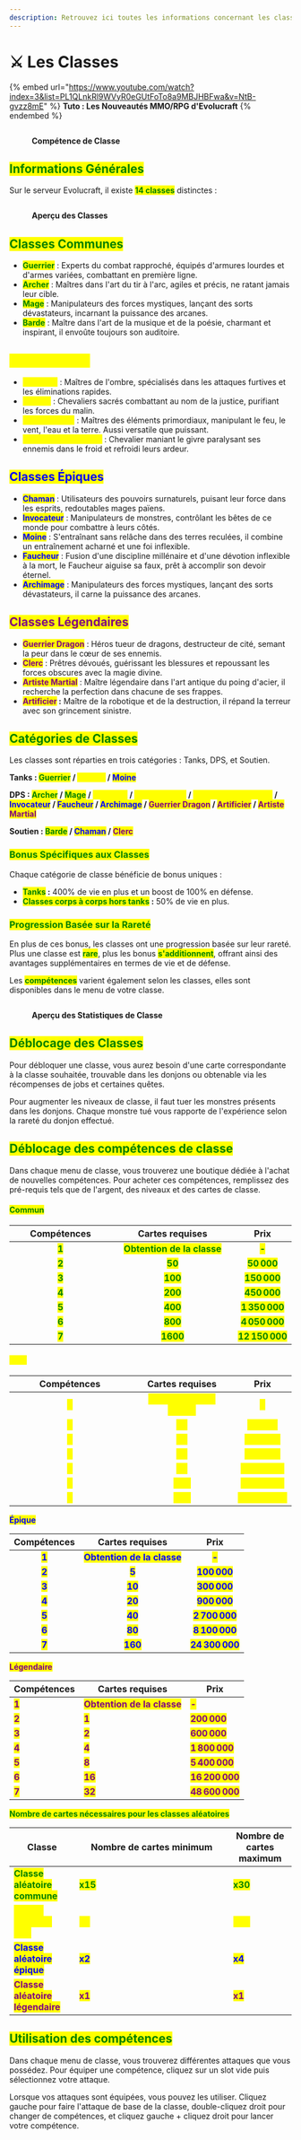 ```yaml
---
description: Retrouvez ici toutes les informations concernant les classes
---
```


# ⚔️ Les Classes

{% embed url="https://www.youtube.com/watch?index=3&list=PL1QLnkRl9WVyR0eGUtFoTo8a9MBJHBFwa&v=NtB-gvzz8mE" %}
**Tuto : Les Nouveautés MMO/RPG d'Evolucraft**
{% endembed %}

<figure><img src="../../.gitbook/assets/Classe.gif" alt=""><figcaption><p><strong>Compétence de Classe</strong></p></figcaption></figure>

## <mark style="color:green;">Informations Générales</mark>

Sur le serveur Evolucraft, il existe <mark style="color:green;">**14 classes**</mark> distinctes :

<figure><img src="../../.gitbook/assets/LesClasses_ClassesExistantes.png" alt=""><figcaption><p><strong>Aperçu des Classes</strong></p></figcaption></figure>

## <mark style="color:green;">Classes Communes</mark>

* <mark style="color:green;">**Guerrier**</mark> : Experts du combat rapproché, équipés d'armures lourdes et d'armes variées, combattant en première ligne.
* <mark style="color:green;">**Archer**</mark> : Maîtres dans l'art du tir à l'arc, agiles et précis, ne ratant jamais leur cible.
* <mark style="color:green;">**Mage**</mark> : Manipulateurs des forces mystiques, lançant des sorts dévastateurs, incarnant la puissance des arcanes.
* <mark style="color:green;">**Barde**</mark> : Maître dans l'art de la musique et de la poésie, charmant et inspirant, il envoûte toujours son auditoire.

## <mark style="color:yellow;">Classes Rares</mark>

* <mark style="color:yellow;">**Assassin**</mark> : Maîtres de l'ombre, spécialisés dans les attaques furtives et les éliminations rapides.
* <mark style="color:yellow;">**Paladin**</mark> : Chevaliers sacrés combattant au nom de la justice, purifiant les forces du malin.
* <mark style="color:yellow;">**Élémentaliste**</mark> : Maîtres des éléments primordiaux, manipulant le feu, le vent, l'eau et la terre. Aussi versatile que puissant.
* <mark style="color:yellow;">**Chavalier des glaces**</mark> : Chevalier maniant le givre paralysant ses ennemis dans le froid et refroidi leurs ardeur.

## <mark style="color:blue;">Classes Épiques</mark>

* <mark style="color:blue;">**Chaman**</mark> : Utilisateurs des pouvoirs surnaturels, puisant leur force dans les esprits, redoutables mages païens.
* <mark style="color:blue;">**Invocateur**</mark> : Manipulateurs de monstres, contrôlant les bêtes de ce monde pour combattre à leurs côtés.
* <mark style="color:blue;">**Moine**</mark> : S'entraînant sans relâche dans des terres reculées, il combine un entraînement acharné et une foi inflexible.
* <mark style="color:blue;">**Faucheur**</mark> : Fusion d'une discipline millénaire et d'une dévotion inflexible à la mort, le Faucheur aiguise sa faux, prêt à accomplir son devoir éternel.
* <mark style="color:blue;">**Archimage**</mark> : Manipulateurs des forces mystiques, lançant des sorts dévastateurs, il carne la puissance des arcanes.

## <mark style="color:purple;">Classes Légendaires</mark>

* <mark style="color:purple;">**Guerrier Dragon**</mark> : Héros tueur de dragons, destructeur de cité, semant la peur dans le cœur de ses ennemis.
* <mark style="color:purple;">**Clerc**</mark> : Prêtres dévoués, guérissant les blessures et repoussant les forces obscures avec la magie divine.
* <mark style="color:purple;">**Artiste Martial**</mark> : Maître légendaire dans l'art antique du poing d'acier, il recherche la perfection dans chacune de ses frappes.
* <mark style="color:purple;">**Artificier**</mark>**&#x20;:** Maître de la robotique et de la destruction, il répand la terreur avec son grincement sinistre.

## <mark style="color:green;">Catégories de Classes</mark>

Les classes sont réparties en trois catégories : Tanks, DPS, et Soutien.

**Tanks :&#x20;**<mark style="color:green;">**Guerrier**</mark>**&#x20;/&#x20;**<mark style="color:yellow;">**Paladin**</mark>**&#x20;/&#x20;**<mark style="color:blue;">**Moine**</mark>

**DPS :&#x20;**<mark style="color:green;">**Archer**</mark>**&#x20;/&#x20;**<mark style="color:green;">**Mage**</mark>**&#x20;/&#x20;**<mark style="color:yellow;">**Assassin**</mark>**&#x20;/&#x20;**<mark style="color:yellow;">**Élémentaliste**</mark>**&#x20;/&#x20;**<mark style="color:yellow;">**Chavalier des glaces**</mark>**&#x20;/&#x20;**<mark style="color:blue;">**Invocateur**</mark>**&#x20;/&#x20;** <mark style="color:blue;">**Faucheur**</mark>**&#x20;/&#x20;** <mark style="color:blue;">**Archimage**</mark>**&#x20;/&#x20;**<mark style="color:purple;">**Guerrier Dragon**</mark>**&#x20;/&#x20;**<mark style="color:purple;">**Artificier**</mark>**&#x20;/&#x20;**<mark style="color:purple;">**Artiste Martial**</mark>

**Soutien :&#x20;**<mark style="color:green;">**Barde**</mark>**&#x20;/&#x20;**<mark style="color:blue;">**Chaman**</mark>**&#x20;/&#x20;**<mark style="color:purple;">**Clerc**</mark>

### <mark style="color:green;">Bonus Spécifiques aux Classes</mark>

Chaque catégorie de classe bénéficie de bonus uniques :

* <mark style="color:green;">**Tanks**</mark>**&#x20;:** 400% de vie en plus et un boost de 100% en défense.
* <mark style="color:green;">**Classes corps à corps hors tanks**</mark>**&#x20;:** 50% de vie en plus.

### <mark style="color:green;">Progression Basée sur la Rareté</mark>

En plus de ces bonus, les classes ont une progression basée sur leur rareté. Plus une classe est <mark style="color:green;">**rare**</mark>, plus les bonus <mark style="color:green;">**s'additionnent**</mark>, offrant ainsi des avantages supplémentaires en termes de vie et de défense.&#x20;

Les <mark style="color:green;">**compétences**</mark> varient également selon les classes, elles sont disponibles dans le menu de votre classe.

<figure><img src="../../.gitbook/assets/image (30).png" alt=""><figcaption><p><strong>Aperçu des Statistiques de Classe</strong></p></figcaption></figure>

## <mark style="color:green;">Déblocage des Classes</mark>

Pour débloquer une classe, vous aurez besoin d'une carte correspondante à la classe souhaitée, trouvable dans les donjons ou obtenable via les récompenses de jobs et certaines quêtes.

Pour augmenter les niveaux de classe, il faut tuer les monstres présents dans les donjons. Chaque monstre tué vous rapporte de l'expérience selon la rareté du donjon effectué.

## <mark style="color:green;">Déblocage des compétences de classe</mark>

Dans chaque menu de classe, vous trouverez une boutique dédiée à l'achat de nouvelles compétences. Pour acheter ces compétences, remplissez des pré-requis tels que de l'argent, des niveaux et des cartes de classe.

#### <mark style="color:green;">Commun</mark>

<table><thead><tr><th width="196" align="center">Compétences</th><th width="265" align="center">Cartes requises</th><th align="center">Prix</th></tr></thead><tbody><tr><td align="center"><mark style="color:green;"><strong>1</strong></mark></td><td align="center"><mark style="color:green;"><strong>Obtention de la classe</strong></mark></td><td align="center"><mark style="color:green;"><strong>-</strong></mark></td></tr><tr><td align="center"><mark style="color:green;"><strong>2</strong></mark></td><td align="center"><mark style="color:green;"><strong>50</strong></mark></td><td align="center"><mark style="color:green;"><strong>50 000</strong></mark></td></tr><tr><td align="center"><mark style="color:green;"><strong>3</strong></mark></td><td align="center"><mark style="color:green;"><strong>100</strong></mark></td><td align="center"><mark style="color:green;"><strong>150 000</strong></mark></td></tr><tr><td align="center"><mark style="color:green;"><strong>4</strong></mark></td><td align="center"><mark style="color:green;"><strong>200</strong></mark></td><td align="center"><mark style="color:green;"><strong>450 000</strong></mark></td></tr><tr><td align="center"><mark style="color:green;"><strong>5</strong></mark></td><td align="center"><mark style="color:green;"><strong>400</strong></mark></td><td align="center"><mark style="color:green;"><strong>1 350 000</strong></mark></td></tr><tr><td align="center"><mark style="color:green;"><strong>6</strong></mark></td><td align="center"><mark style="color:green;"><strong>800</strong></mark></td><td align="center"><mark style="color:green;"><strong>4 050 000</strong></mark></td></tr><tr><td align="center"><mark style="color:green;"><strong>7</strong></mark></td><td align="center"><mark style="color:green;"><strong>1600</strong></mark></td><td align="center"><mark style="color:green;"><strong>12 150 000</strong></mark></td></tr></tbody></table>

#### <mark style="color:yellow;">Rare</mark>

<table><thead><tr><th width="200" align="center">Compétences</th><th align="center">Cartes requises</th><th align="center">Prix</th></tr></thead><tbody><tr><td align="center"><mark style="color:yellow;"><strong>1</strong></mark></td><td align="center"><mark style="color:yellow;"><strong>Obtention de la classe</strong></mark></td><td align="center"><mark style="color:yellow;"><strong>-</strong></mark></td></tr><tr><td align="center"><mark style="color:yellow;"><strong>2</strong></mark></td><td align="center"><mark style="color:yellow;"><strong>10</strong></mark></td><td align="center"><mark style="color:yellow;"><strong>75 000</strong></mark></td></tr><tr><td align="center"><mark style="color:yellow;"><strong>3</strong></mark></td><td align="center"><mark style="color:yellow;"><strong>20</strong></mark></td><td align="center"><mark style="color:yellow;"><strong>225 000</strong></mark></td></tr><tr><td align="center"><mark style="color:yellow;"><strong>4</strong></mark></td><td align="center"><mark style="color:yellow;"><strong>40</strong></mark></td><td align="center"><mark style="color:yellow;"><strong>675 000</strong></mark></td></tr><tr><td align="center"><mark style="color:yellow;"><strong>5</strong></mark></td><td align="center"><mark style="color:yellow;"><strong>80</strong></mark></td><td align="center"><mark style="color:yellow;"><strong>2 025 000</strong></mark></td></tr><tr><td align="center"><mark style="color:yellow;"><strong>6</strong></mark></td><td align="center"><mark style="color:yellow;"><strong>160</strong></mark></td><td align="center"><mark style="color:yellow;"><strong>6 075 000</strong></mark></td></tr><tr><td align="center"><mark style="color:yellow;"><strong>7</strong></mark></td><td align="center"><mark style="color:yellow;"><strong>320</strong></mark></td><td align="center"><mark style="color:yellow;"><strong>18 225 000</strong></mark></td></tr></tbody></table>

<mark style="color:blue;">**Épique**</mark>

|               Compétences              |                       Cartes requises                       |                       Prix                      |
| :------------------------------------: | :---------------------------------------------------------: | :---------------------------------------------: |
| <mark style="color:blue;">**1**</mark> | <mark style="color:blue;">**Obtention de la classe**</mark> |      <mark style="color:blue;">**-**</mark>     |
| <mark style="color:blue;">**2**</mark> |            <mark style="color:blue;">**5**</mark>           |   <mark style="color:blue;">**100 000**</mark>  |
| <mark style="color:blue;">**3**</mark> |           <mark style="color:blue;">**10**</mark>           |   <mark style="color:blue;">**300 000**</mark>  |
| <mark style="color:blue;">**4**</mark> |           <mark style="color:blue;">**20**</mark>           |   <mark style="color:blue;">**900 000**</mark>  |
| <mark style="color:blue;">**5**</mark> |           <mark style="color:blue;">**40**</mark>           |  <mark style="color:blue;">**2 700 000**</mark> |
| <mark style="color:blue;">**6**</mark> |           <mark style="color:blue;">**80**</mark>           |  <mark style="color:blue;">**8 100 000**</mark> |
| <mark style="color:blue;">**7**</mark> |           <mark style="color:blue;">**160**</mark>          | <mark style="color:blue;">**24 300 000**</mark> |

<mark style="color:purple;">**Légendaire**</mark>

| Compétences                              | Cartes requises                                               | Prix                                              |
| ---------------------------------------- | ------------------------------------------------------------- | ------------------------------------------------- |
| <mark style="color:purple;">**1**</mark> | <mark style="color:purple;">**Obtention de la classe**</mark> | <mark style="color:purple;">**-**</mark>          |
| <mark style="color:purple;">**2**</mark> | <mark style="color:purple;">**1**</mark>                      | <mark style="color:purple;">**200 000**</mark>    |
| <mark style="color:purple;">**3**</mark> | <mark style="color:purple;">**2**</mark>                      | <mark style="color:purple;">**600 000**</mark>    |
| <mark style="color:purple;">**4**</mark> | <mark style="color:purple;">**4**</mark>                      | <mark style="color:purple;">**1 800 000**</mark>  |
| <mark style="color:purple;">**5**</mark> | <mark style="color:purple;">**8**</mark>                      | <mark style="color:purple;">**5 400 000**</mark>  |
| <mark style="color:purple;">**6**</mark> | <mark style="color:purple;">**16**</mark>                     | <mark style="color:purple;">**16 200 000**</mark> |
| <mark style="color:purple;">**7**</mark> | <mark style="color:purple;">**32**</mark>                     | <mark style="color:purple;">**48 600 000**</mark> |

<mark style="color:green;">**Nombre de cartes nécessaires pour les classes aléatoires**</mark>

<table><thead><tr><th>Classe</th><th width="259">Nombre de cartes minimum</th><th>Nombre de cartes maximum</th></tr></thead><tbody><tr><td><mark style="color:green;"><strong>Classe aléatoire commune</strong></mark></td><td><mark style="color:green;"><strong>x15</strong></mark></td><td><mark style="color:green;"><strong>x30</strong></mark></td></tr><tr><td><mark style="color:yellow;"><strong>Classe aléatoire rare</strong></mark></td><td><mark style="color:yellow;"><strong>x5</strong></mark></td><td><mark style="color:yellow;"><strong>x10</strong></mark></td></tr><tr><td><mark style="color:blue;"><strong>Classe aléatoire épique</strong></mark></td><td><mark style="color:blue;"><strong>x2</strong></mark></td><td><mark style="color:blue;"><strong>x4</strong></mark></td></tr><tr><td><mark style="color:purple;"><strong>Classe aléatoire légendaire</strong></mark></td><td><mark style="color:purple;"><strong>x1</strong></mark></td><td><mark style="color:purple;"><strong>x1</strong></mark></td></tr></tbody></table>

## <mark style="color:green;">Utilisation des compétences</mark>

Dans chaque menu de classe, vous trouverez différentes attaques que vous possédez. Pour équiper une compétence, cliquez sur un slot vide puis sélectionnez votre attaque.

Lorsque vos attaques sont équipées, vous pouvez les utiliser. Cliquez gauche pour faire l'attaque de base de la classe, double-cliquez droit pour changer de compétences, et cliquez gauche + cliquez droit pour lancer votre compétence.
